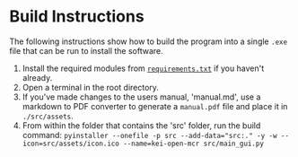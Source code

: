 # Build Instructions

The following instructions show how to build the program into a single `.exe`
file that can be run to install the software.

1. Install the required modules from [`requirements.txt`](requirements.txt) if
   you haven't already.
2. Open a terminal in the root directory.
3. If you've made changes to the users manual, 'manual.md', use a markdown to PDF converter to generate a `manual.pdf` file and place it in `./src/assets`.
4. From within the folder that contains the 'src' folder, run the build command:
   `pyinstaller --onefile -p src --add-data="src:." -y -w --icon=src/assets/icon.ico --name=kei-open-mcr src/main_gui.py
   `
